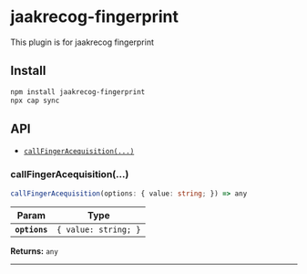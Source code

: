 # jaakrecog-fingerprint

This plugin is for jaakrecog fingerprint

## Install

```bash
npm install jaakrecog-fingerprint
npx cap sync
```

## API

<docgen-index>

* [`callFingerAcequisition(...)`](#callfingeracequisition)

</docgen-index>

<docgen-api>
<!--Update the source file JSDoc comments and rerun docgen to update the docs below-->

### callFingerAcequisition(...)

```typescript
callFingerAcequisition(options: { value: string; }) => any
```

| Param         | Type                            |
| ------------- | ------------------------------- |
| **`options`** | <code>{ value: string; }</code> |

**Returns:** <code>any</code>

--------------------

</docgen-api>
